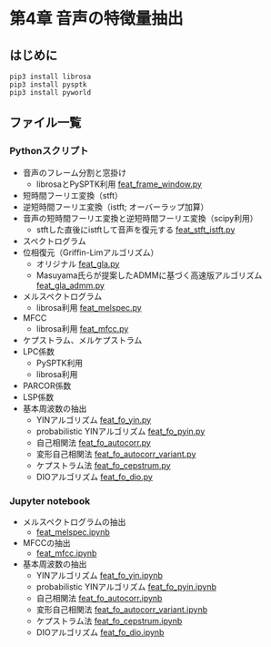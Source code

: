 # 第4章 音声の特徴量抽出

## はじめに
```
pip3 install librosa
pip3 install pysptk
pip3 install pyworld
```

## ファイル一覧
### Pythonスクリプト
- 音声のフレーム分割と窓掛け
  - librosaとPySPTK利用 [feat_frame_window.py](https://github.com/tam17aki/speech_process_exercise/blob/master/SpeechAnalysis/feat_frame_window.py)
- 短時間フーリエ変換（stft）
- 逆短時間フーリエ変換（istft; オーバーラップ加算）
- 音声の短時間フーリエ変換と逆短時間フーリエ変換（scipy利用）
  - stftした直後にistftして音声を復元する [feat_stft_istft.py](https://github.com/tam17aki/speech_process_exercise/blob/master/SpeechAnalysis/feat_stft_istft.py)
- スペクトログラム
- 位相復元（Griffin-Limアルゴリズム）
  - オリジナル [feat_gla.py](https://github.com/tam17aki/speech_process_exercise/blob/master/SpeechAnalysis/feat_gla.py)
  - Masuyama氏らが提案したADMMに基づく高速版アルゴリズム [feat_gla_admm.py](https://github.com/tam17aki/speech_process_exercise/blob/master/SpeechAnalysis/feat_gla_admm.py)
- メルスペクトログラム
  - librosa利用 [feat_melspec.py](https://github.com/tam17aki/speech_process_exercise/blob/master/SpeechAnalysis/feat_melspec.py)
- MFCC
  - librosa利用 [feat_mfcc.py](https://github.com/tam17aki/speech_process_exercise/blob/master/SpeechAnalysis/feat_mfcc.py)
- ケプストラム、メルケプストラム
- LPC係数
  - PySPTK利用
  - librosa利用
- PARCOR係数
- LSP係数
- 基本周波数の抽出
  - YINアルゴリズム [feat_fo_yin.py](https://github.com/tam17aki/speech_process_exercise/blob/master/SpeechAnalysis/feat_fo_yin.py)
  - probabilistic YINアルゴリズム [feat_fo_pyin.py](https://github.com/tam17aki/speech_process_exercise/blob/master/SpeechAnalysis/feat_fo_pyin.py)
  - 自己相関法 [feat_fo_autocorr.py](https://github.com/tam17aki/speech_process_exercise/blob/master/SpeechAnalysis/feat_fo_autocorr.py)
  - 変形自己相関法 [feat_fo_autocorr_variant.py](https://github.com/tam17aki/speech_process_exercise/blob/master/SpeechAnalysis/feat_fo_autocorr_variant.py)
  - ケプストラム法 [feat_fo_cepstrum.py](https://github.com/tam17aki/speech_process_exercise/blob/master/SpeechAnalysis/feat_fo_cepstrum.py)
  - DIOアルゴリズム [feat_fo_dio.py](https://github.com/tam17aki/speech_process_exercise/blob/master/SpeechAnalysis/feat_fo_dio.py)
### Jupyter notebook
- メルスペクトログラムの抽出
  - [feat_melspec.ipynb](https://github.com/tam17aki/speech_process_exercise/blob/master/SpeechAnalysis/feat_melspec.ipynb)
- MFCCの抽出
  - [feat_mfcc.ipynb](https://github.com/tam17aki/speech_process_exercise/blob/master/SpeechAnalysis/feat_mfcc.ipynb)
- 基本周波数の抽出
  - YINアルゴリズム [feat_fo_yin.ipynb](https://github.com/tam17aki/speech_process_exercise/blob/master/SpeechAnalysis/feat_fo_yin.ipynb)
  - probabilistic YINアルゴリズム [feat_fo_pyin.ipynb](https://github.com/tam17aki/speech_process_exercise/blob/master/SpeechAnalysis/feat_fo_pyin.ipynb)
  - 自己相関法 [feat_fo_autocorr.ipynb](https://github.com/tam17aki/speech_process_exercise/blob/master/SpeechAnalysis/feat_fo_autocorr.ipynb)
  - 変形自己相関法 [feat_fo_autocorr_variant.ipynb](https://github.com/tam17aki/speech_process_exercise/blob/master/SpeechAnalysis/feat_fo_autocorr_variant.ipynb)
  - ケプストラム法 [feat_fo_cepstrum.ipynb](https://github.com/tam17aki/speech_process_exercise/blob/master/SpeechAnalysis/feat_fo_cepstrum.ipynb)
  - DIOアルゴリズム [feat_fo_dio.ipynb](https://github.com/tam17aki/speech_process_exercise/blob/master/SpeechAnalysis/feat_fo_dio.ipynb)

